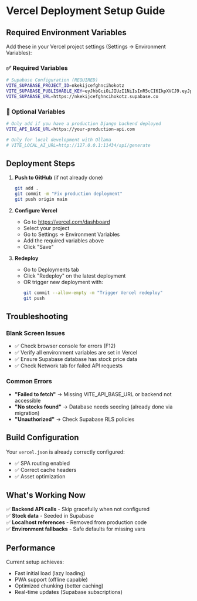 # Vercel Deployment Setup Guide

## Required Environment Variables

Add these in your Vercel project settings (Settings → Environment Variables):

### ✅ Required Variables

```bash
# Supabase Configuration (REQUIRED)
VITE_SUPABASE_PROJECT_ID=nkekijcefghncihokotz
VITE_SUPABASE_PUBLISHABLE_KEY=eyJhbGciOiJIUzI1NiIsInR5cCI6IkpXVCJ9.eyJpc3MiOiJzdXBhYmFzZSIsInJlZiI6Im5rZWtpamNlZmdobmNpaG9rb3R6Iiwicm9sZSI6ImFub24iLCJpYXQiOjE3NTA3NTY3MzcsImV4cCI6MjA2NjMzMjczN30.ns851PoAO68O8j8TwF-vNkgFEGXS_nQgzx5bzNRp3QQ
VITE_SUPABASE_URL=https://nkekijcefghncihokotz.supabase.co
```

### 🔧 Optional Variables

```bash
# Only add if you have a production Django backend deployed
VITE_API_BASE_URL=https://your-production-api.com

# Only for local development with Ollama
# VITE_LOCAL_AI_URL=http://127.0.0.1:11434/api/generate
```

## Deployment Steps

1. **Push to GitHub** (if not already done)
   ```bash
   git add .
   git commit -m "Fix production deployment"
   git push origin main
   ```

2. **Configure Vercel**
   - Go to https://vercel.com/dashboard
   - Select your project
   - Go to Settings → Environment Variables
   - Add the required variables above
   - Click "Save"

3. **Redeploy**
   - Go to Deployments tab
   - Click "Redeploy" on the latest deployment
   - OR trigger new deployment with:
     ```bash
     git commit --allow-empty -m "Trigger Vercel redeploy"
     git push
     ```

## Troubleshooting

### Blank Screen Issues
- ✅ Check browser console for errors (F12)
- ✅ Verify all environment variables are set in Vercel
- ✅ Ensure Supabase database has stock price data
- ✅ Check Network tab for failed API requests

### Common Errors
- **"Failed to fetch"** → Missing VITE_API_BASE_URL or backend not accessible
- **"No stocks found"** → Database needs seeding (already done via migration)
- **"Unauthorized"** → Check Supabase RLS policies

## Build Configuration

Your `vercel.json` is already correctly configured:
- ✅ SPA routing enabled
- ✅ Correct cache headers
- ✅ Asset optimization

## What's Working Now

✅ **Backend API calls** - Skip gracefully when not configured  
✅ **Stock data** - Seeded in Supabase  
✅ **Localhost references** - Removed from production code  
✅ **Environment fallbacks** - Safe defaults for missing vars  

## Performance

Current setup achieves:
- Fast initial load (lazy loading)
- PWA support (offline capable)
- Optimized chunking (better caching)
- Real-time updates (Supabase subscriptions)
